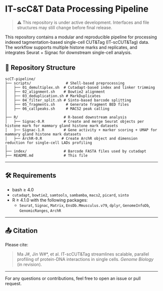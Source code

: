 # IT-scC&T Data Processing Pipeline

> ⚠️ This repository is under active development. Interfaces and file structures may still change before final release.

This repository contains a modular and reproducible pipeline for processing indexed tagmentation-based single-cell CUT&Tag (IT-scCUT&Tag) data. The workflow supports multiple histone marks and replicates, and integrates Seurat + Signac for downstream single-cell analysis.

## 📁 Repository Structure
```
scCT-pipeline/
├── scripts/                # Shell-based preprocessing
│   ├── 01_demultiplex.sh  # Cutadapt-based index and linker trimming
│   ├── 02_alignment.sh    # Bowtie2 alignment
│   ├── 03_deduplication.sh # MarkDuplicates
│   ├── 04_filter_split.sh # Sinto-based barcode splitting
│   ├── 05_fragments.sh     # Generate fragment BED files
│   ├── 06_callpeaks.sh     # MACS2 peak calling
│
├── R/                     # R-based downstream analysis
│   ├── Signac-0.R         # Create and merge Seurat objects per histone mark for mammary gland histone mark datasets
│   ├── Signac-1.R         # Gene activity + marker scoring + UMAP for mammary gland histone mark datasets
│   ├── ArchR-0.R         # Create ArchR object and dimension reduction for single-cell LADs profiling
│
├── index/                 # Barcode FASTA files used by cutadapt
├── README.md              # This file
```

---

## 🛠️ Requirements
- bash ≥ 4.0
- `cutadapt`, `bowtie2`, `samtools`, `sambamba`, `macs2`, `picard`, `sinto`
- R ≥ 4.1.0 with the following packages:
  - `Seurat`, `Signac`, `Matrix`, `EnsDb.Mmusculus.v79`, `dplyr`, `GenomeInfoDb`, `GenomicRanges`, `ArchR`


---

## 📤 Citation
Please cite:
> Ma J#, Jin W#*, et al. IT-scCUT&Tag streamlines scalable, parallel profiling of protein-DNA interactions in single cells. *Genome Biology* (in revision).

---

For any questions or contributions, feel free to open an issue or pull request.

